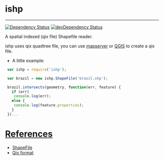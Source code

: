 # ishp

---
[![Dependency Status](https://david-dm.org/Lemaf/ishp.png)](https://david-dm.org/Lemaf/ishp)
[![devDependency Status](https://david-dm.org/Lemaf/ishp/dev-status.png)](https://david-dm.org/Lemaf/ishp#info=devDependencies)

A spatial indexed (qix file) Shapefile reader.

ishp uses qix quadtree file, you can use [mapserver](http://mapserver.org/utilities/shptree.html) or [QGIS](http://www.qgis.org/) to create a qix file.

* A little example:

```js
 var ishp = require('ishp');

 var brazil = new ishp.ShapeFile('brazil.shp');

 brazil.intersects(geometry, function(err, feature) {
   if (err)
    console.log(err);
   else {
    console.log(feature.properties);
   }
 })...

```

# [References](https://github.com/Lemaf/ishp/wiki)
* [ShapeFile](https://github.com/Lemaf/ishp/wiki/ShapeFile-Reference)
* [Qix format](https://github.com/Lemaf/ishp/wiki/Qix-Format)
